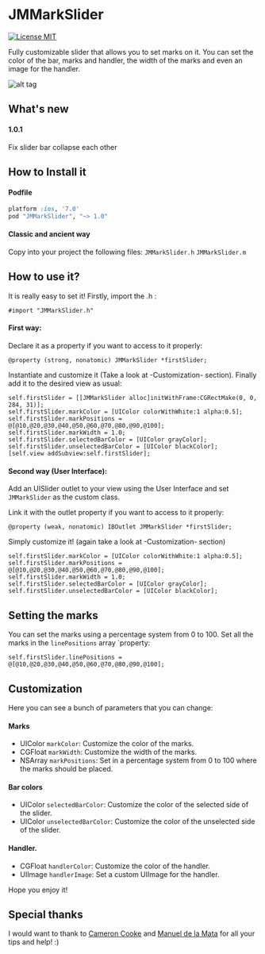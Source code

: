 JMMarkSlider
======================
[![License MIT](https://go-shields.herokuapp.com/license-MIT-blue.png)](https://github.com/andresbrun/ABCustomUINavigationController/blob/master/LICENSE)

Fully customizable slider that allows you to set marks on it. You can set the color of the bar, marks and handler, the width of the marks and even an image for the handler.

![alt tag](https://s3.amazonaws.com/cocoacontrols_production/uploads/control_image/image/4306/JMMarkSlider.png)

What's new
------------
#### 1.0.1
Fix slider bar collapse each other

How to Install it
------------
#### Podfile
```ruby
platform :ios, '7.0'
pod "JMMarkSlider", "~> 1.0"
```
#### Classic and ancient way
Copy into your project the following files:
`JMMarkSlider.h`
`JMMarkSlider.m`

How to use it? 
------------

It is really easy to set it! Firstly, import the .h :

	#import "JMMarkSlider.h"

#### First way:

Declare it as a property if you want to access to it properly:

	@property (strong, nonatomic) JMMarkSlider *firstSlider;

Instantiate and customize it (Take a look at -Customization- section). Finally add it to the desired view as usual:

	self.firstSlider = [[JMMarkSlider alloc]initWithFrame:CGRectMake(0, 0, 284, 31)];
	self.firstSlider.markColor = [UIColor colorWithWhite:1 alpha:0.5];
	self.firstSlider.markPositions = @[@10,@20,@30,@40,@50,@60,@70,@80,@90,@100];
	self.firstSlider.markWidth = 1.0;
	self.firstSlider.selectedBarColor = [UIColor grayColor];
	self.firstSlider.unselectedBarColor = [UIColor blackColor];
	[self.view addSubview:self.firstSlider];
	
#### Second way (User Interface):

Add an UISlider outlet to your view using the User Interface and set `JMMarkSlider` as the custom class.

Link it with the outlet property if you want to access to it properly:

	@property (weak, nonatomic) IBOutlet JMMarkSlider *firstSlider;

Simply customize it! (again take a look at -Customization- section)

	self.firstSlider.markColor = [UIColor colorWithWhite:1 alpha:0.5];
	self.firstSlider.markPositions = @[@10,@20,@30,@40,@50,@60,@70,@80,@90,@100];
	self.firstSlider.markWidth = 1.0;
	self.firstSlider.selectedBarColor = [UIColor grayColor];
	self.firstSlider.unselectedBarColor = [UIColor blackColor];

Setting the marks
------------
You can set the marks using a percentage system from 0 to 100. Set all the marks in the `linePositions` array `property:

	self.firstSlider.linePositions = @[@10,@20,@30,@40,@50,@60,@70,@80,@90,@100];

Customization
------------

Here you can see a bunch of parameters that you can change:

#### Marks
- UIColor `markColor`: Customize the color of the marks.
- CGFloat `markWidth`: Customize the width of the marks.
- NSArray `markPositions`: Set in a percentage system from 0 to 100 where the marks should be placed.

#### Bar colors
- UIColor `selectedBarColor`: Customize the color of the selected side of the slider.
- UIColor `unselectedBarColor`: Customize the color of the unselected side of the slider.

#### Handler.
- CGFloat `handlerColor`: Customize the color of the handler.
- UIImage `handlerImage`: Set a custom UIImage for the handler.

Hope you enjoy it!

Special thanks
------------

I would want to thank to <a href="http://www.cameroncooke.com/">Cameron Cooke</a> and <a href="https://github.com/mdelamata/">Manuel de la Mata</a> for all your tips and help! :)
